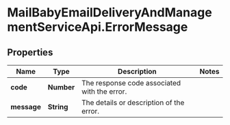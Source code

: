 # MailBabyEmailDeliveryAndManagementServiceApi.ErrorMessage

## Properties

Name | Type | Description | Notes
------------ | ------------- | ------------- | -------------
**code** | **Number** | The response code associated with the error. | 
**message** | **String** | The details or description of the error. | 



